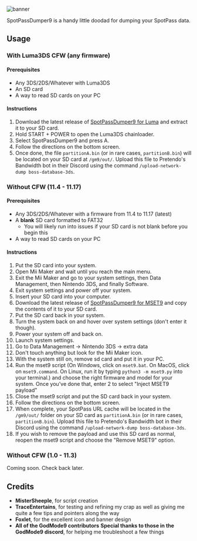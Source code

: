 ![banner](https://i.ibb.co/7zVmf7m/Spot-Pass-Dumper9-banner.png)

SpotPassDumper9 is a handy little doodad for dumping your SpotPass data.

## Usage

### With Luma3DS CFW (any firmware)

#### Prerequisites
* Any 3DS/2DS/Whatever with Luma3DS
* An SD card
* A way to read SD cards on your PC

#### Instructions

1. Download the latest release of [SpotPassDumper9 for Luma](https://github.com/MisterSheeple/SpotPassDumper9/releases/download/v1.0/SpotPassDumper9_v1.0_Luma.zip) and extract it to your SD card.
2. Hold START + POWER to open the Luma3DS chainloader.
3. Select SpotPassDumper9 and press A.
4. Follow the directions on the bottom screen.
5. Once done, the file `partitionA.bin` (or in rare cases, `partitionB.bin`) will be located on your SD card at `/gm9/out/`. Upload this file to Pretendo's Bandwidth bot in their Discord using the command `/upload-network-dump boss-database-3ds`.

### Without CFW (11.4 - 11.17)

#### Prerequisites
* Any 3DS/2DS/Whatever with a firmware from 11.4 to 11.17 (latest)
* A **blank** SD card formatted to FAT32
    * You will likely run into issues if your SD card is not blank before you begin this
* A way to read SD cards on your PC

#### Instructions

1. Put the SD card into your system.
2. Open Mii Maker and wait until you reach the main menu.
3. Exit the Mii Maker and go to your system settings, then Data Management, then Nintendo 3DS, and finally Software.
4. Exit system settings and power off your system.
5. Insert your SD card into your computer.
6. Download the latest release of [SpotPassDumper9 for MSET9](https://github.com/MisterSheeple/SpotPassDumper9/releases/download/v1.0/SpotPassDumper9_v1.0_MSET9.zip) and copy the contents of it to your SD card.
7. Put the SD card back in your system.
8. Turn the system back on and hover over system settings (don't enter it though).
9. Power your system off and back on.
10. Launch system settings.
11. Go to Data Management -> Nintendo 3DS -> extra data
12. Don't touch anything but look for the Mii Maker icon.
13. With the system still on, remove sd card and put it in your PC.
14. Run the mset9 script (On Windows, click on `mset9.bat`. On MacOS, click on `mset9.command`. On Linux, run it by typing `python3 -m mset9.py` into your terminal.) and choose the right firmware and model for your system. Once you've done that, enter 2 to select "Inject MSET9 payload"
15. Close the mset9 script and put the SD card back in your system.
16. Follow the directions on the bottom screen.
17. When complete, your SpotPass URL cache will be located in the `/gm9/out/` folder on your SD card as `partitionA.bin` (or in rare cases, `partitionB.bin`). Upload this file to Pretendo's Bandwidth bot in their Discord using the command `/upload-network-dump boss-database-3ds`.
18. If you wish to remove the payload and use this SD card as normal, reopen the mset9 script and choose the "Remove MSET9" option.

### Without CFW (1.0 - 11.3)
Coming soon. Check back later.

## Credits
* **MisterSheeple**, for script creation
* **TraceEntertains**, for testing and refining my crap as well as giving me quite a few tips and pointers along the way
* **Foxlet**, for the excellent icon and banner design
* **All of the GodMode9 contributors** **Special thanks to those in the GodMode9 discord**, for helping me troubleshoot a few things
